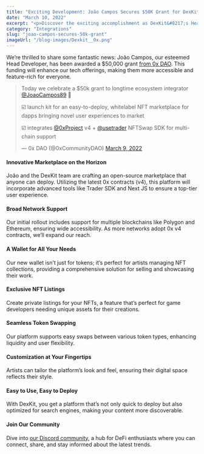 ```yaml
---
title: "Exciting Development: João Campos Secures $50K Grant for DexKit"
date: "March 10, 2022"
excerpt: "<p>Discover the exciting accomplishment as DexKit&#8217;s Head Developer, João Campos, receives a substantial $50k USD grant from 0x DAO. This achievement fuels our pride and excitement as we continue to develop cutting-edge technologies, delivering a satisfying experience with powerful features that truly reflect our project&#8217;s vision.</p> "
category: "Integrations"
slug: "joao-campos-secures-50k-grant"
imageUrl: "/blog-images/Dexkit__0x.png"
---
```


We’re thrilled to share some fantastic news: João Campos, our esteemed Head Developer, has been awarded a $50,000 grant [from 0x DAO](https://0xdao.gitbook.io/0x-dao/). This funding will enhance our tech offerings, making them more accessible and feature-rich for everyone.

> Today we celebrate a $50k grant to longtime ecosystem integrator [@JoaoCampos89](https://twitter.com/JoaoCampos89?ref_src=twsrc%5Etfw) 🎉  
>   
> ☑️ launch kit for an easy-to-deploy, whitelabel NFT marketplace for dapps bringing novel user experiences to market  
>   
> ☑️ integrates [@0xProject](https://twitter.com/0xProject?ref_src=twsrc%5Etfw) v4 + [@usetrader](https://twitter.com/usetrader?ref_src=twsrc%5Etfw) NFTSwap SDK for multi-chain support
> 
> — 0x DAO (@0xCommunityDAO) [March 9, 2022](https://twitter.com/0xCommunityDAO/status/1501630674817671170?ref_src=twsrc%5Etfw)

#### Innovative Marketplace on the Horizon

João and the DexKit team are crafting an open-source marketplace that anyone can deploy. Utilizing the latest 0x contracts (v4), this platform will incorporate advanced tools like Trader SDK and Next JS to ensure a top-tier user experience.

#### Broad Network Support

Our initial rollout includes support for multiple blockchains like Polygon and Ethereum, ensuring wide accessibility. As more networks adopt 0x v4 contracts, we’ll expand our reach.

#### A Wallet for All Your Needs

Our new wallet isn’t just for tokens; it’s perfect for artists managing NFT collections, providing a comprehensive solution for selling and showcasing their work.

#### Exclusive NFT Listings

Create private listings for your NFTs, a feature that’s perfect for game developers needing unique assets for their creations.

#### Seamless Token Swapping

Our platform supports easy swaps between various token types, enhancing liquidity and user flexibility.

#### Customization at Your Fingertips

Artists can tailor the platform’s look and feel, ensuring their digital space reflects their style.

#### Easy to Use, Easy to Deploy

With DexKit, you get a platform that’s not only quick to deploy but also optimized for search engines, making your content more discoverable.

#### Join Our Community

Dive into [our Discord community](https://discord.com/invite/GJCRu4CYFH), a hub for DeFi enthusiasts where you can connect, share, and stay informed about the latest trends.